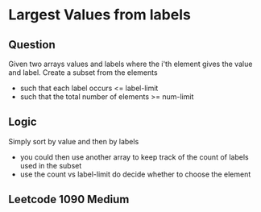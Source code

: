 # Largest Values from labels

## Question 

Given two arrays values and labels where the i'th element gives the value and label. Create a subset from the elements
* such that each label occurs <= label-limit
* such that the total number of elements >= num-limit

## Logic

Simply sort by value and then by labels
* you could then use another array to keep track of the count of labels used in the subset
* use the count vs label-limit do decide whether to choose the element

## Leetcode 1090 Medium
